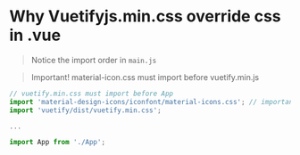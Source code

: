 # Why Vuetifyjs.min.css override css in .vue

> Notice the import order in `main.js`

> Important! material-icon.css must import before vuetify.min.js

```js
// vuetify.min.css must import before App
import 'material-design-icons/iconfont/material-icons.css'; // important!
import 'vuetify/dist/vuetify.min.css';

...

import App from './App';

```
